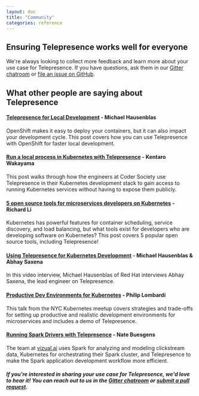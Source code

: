 ```yaml
---
layout: doc
title: "Community"
categories: reference
---
```


## Ensuring Telepresence works well for everyone

We're always looking to collect more feedback and learn more about your use case for Telepresence. If you have questions, ask them in our [Gitter chatroom](https://gitter.im/datawire/telepresence) or [file an issue on GitHub](https://github.com/datawire/telepresence/issues/new).

## What other people are saying about Telepresence

#### [Telepresence for Local Development](https://blog.openshift.com/telepresence-local-development/) - Michael Hausenblas
OpenShift makes it easy to deploy your containers, but it can also impact your development cycle. This post covers how you can use Telepresence with OpenShift for faster local development. 

#### [Run a local process in Kubernetes with Telepresence](https://blog.codersociety.com/run-a-local-process-in-kubernetes-with-telepresence-dc16bd593b52) - Kentaro Wakayama
This post walks through how the engineers at Coder Society use Telepresence in their Kubernetes development stack to gain access to running Kubernetes services without having to expose them publicly.

#### [5 open source tools for microservices developers on Kubernetes](https://hackernoon.com/5-open-source-tools-for-microservices-developers-on-kubernetes-4fac73c2c6ee) - Richard Li
Kubernetes has powerful features for container scheduling, service discovery, and load balancing, but what tools exist for developers who are developing software on Kubernetes? This post covers 5 popular open source tools, including Telepresence! 

#### [Using Telepresence for Kubernetes Development](https://youtu.be/G8fA_JssUG8) - Michael Hausenblas & Abhay Saxena
In this video interview, Michael Hausenblas of Red Hat interviews Abhay Saxena, the lead engineer on Telepresence. 

#### [Productive Dev Environments for Kubernetes](https://youtu.be/4cct9JgItYQ) - Philip Lombardi
This talk from the NYC Kubernetes meetup covers strategies and trade-offs for setting up productive and realistic development environments for microservices and includes a demo of Telepresence. 

#### [Running Spark Drivers with Telepresence](https://gist.github.com/natb1/6a9f17aa82aa56429c85514e8f14412a#file-running-spark-drivers-with-telepresence-md) - Nate Buesgens
The team at [vizual.ai](https://www.vizual.ai) uses Spark for analyzing and modeling clickstream data, Kubernetes for orchestrating their Spark cluster, and Telepresence to make the Spark application development workflow more efficient. 

##### If you're interested in sharing your use case for Telepresence, we'd love to hear it! You can reach out to us in the [Gitter chatroom](https://gitter.im/datawire/telepresence) or [submit a pull request](https://github.com/datawire/telepresence/pulls). 


